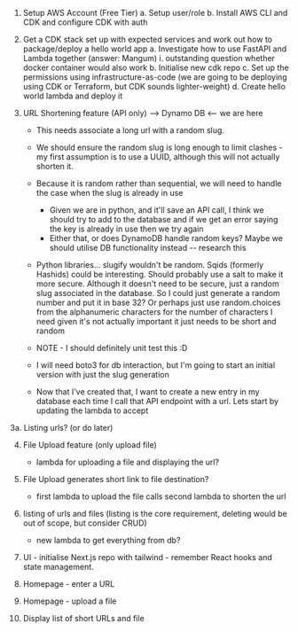 1. Setup AWS Account (Free Tier)
   a. Setup user/role
   b. Install AWS CLI and CDK and configure CDK with auth

2. Get a CDK stack set up with expected services and work out how to package/deploy a hello world app
   a. Investigate how to use FastAPI and Lambda together (answer: Mangum)
   i. outstanding question whether docker container would also work
   b. Initialise new cdk repo
   c. Set up the permissions using infrastructure-as-code (we are going to be deploying using CDK or Terraform, but CDK sounds lighter-weight)
   d. Create hello world lambda and deploy it 

3. URL Shortening feature (API only) --> Dynamo DB <-- we are here

   - This needs associate a long url with a random slug.
   - We should ensure the random slug is long enough to limit clashes - my first assumption is to use a UUID, although this will not actually shorten it.
   - Because it is random rather than sequential, we will need to handle the case when the slug is already in use
     - Given we are in python, and it'll save an API call, I think we should try to add to the database and if we get an error saying the key is already in use then we try again
     - Either that, or does DynamoDB handle random keys? Maybe we should utilise DB functionality instead -- research this
   - Python libraries... slugify wouldn't be random. Sqids (formerly Hashids) could be interesting. Should probably use a salt to make it more secure. Although it doesn't need to be secure, just a random slug associated in the database. So I could just generate a random number and put it in base 32? Or perhaps just use random.choices from the alphanumeric characters for the number of characters I need given it's not actually important it just needs to be short and random
   - NOTE - I should definitely unit test this :D

   - I will need boto3 for db interaction, but I'm going to start an initial version with just the slug generation

   - Now that I've created that, I want to create a new entry in my database each time I call that API endpoint with a url. Lets start by updating the lambda to accept 

3a. Listing urls? (or do later)

4. File Upload feature (only upload file)

   - lambda for uploading a file and displaying the url?

5. File Upload generates short link to file destination?

   - first lambda to upload the file calls second lambda to shorten the url

6. listing of urls and files (listing is the core requirement, deleting would be out of scope, but consider CRUD)

   - new lambda to get everything from db?

7. UI - initialise Next.js repo with tailwind - remember React hooks and state management.

8. Homepage - enter a URL
9. Homepage - upload a file
10. Display list of short URLs and file
